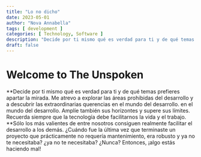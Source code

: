 ```yaml
---
title: "Lo no dicho"
date: 2023-05-01
author: "Nova Annabella"
tags: [ development ]
categories: [ Technology, Software ]
description: "Decide por ti mismo qué es verdad para ti y de qué temas prefieres apartar la mirada".
draft: false
---
```



# Welcome to The Unspoken

**Decide por ti mismo qué es verdad para ti y de qué temas prefieres apartar la mirada. Me atrevo a explorar las áreas
prohibidas del desarrollo y a descubrir las extraordinarias querencias en el mundo del desarrollo. en el mundo del
desarrollo. Amplíe también sus horizontes y supere sus límites. Recuerda siempre que la tecnología debe facilitarnos la
vida y el trabajo. **Sólo los más valientes de entre nosotros consiguen realmente facilitar el desarrollo a los demás.
¿Cuándo fue la última vez que terminaste un proyecto que prácticamente no requería mantenimiento, era robusto y ya no te
necesitaba? ¿ya no te necesitaba? ¿Nunca? Entonces, ¡algo estás haciendo mal!
